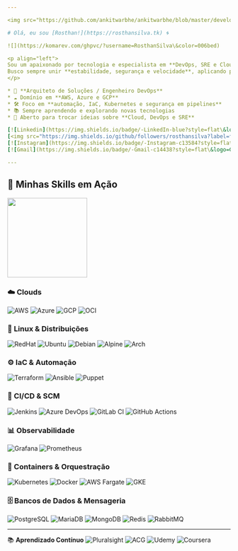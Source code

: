 ```yaml
---

<img src="https://github.com/ankitwarbhe/ankitwarbhe/blob/master/developer.gif" min-width="400px" max-width="400px" width="400px" align="right" alt="Computador iuriCode">

# Olá, eu sou [Rosthan!](https://rosthansilva.tk) 🌀

![](https://komarev.com/ghpvc/?username=RosthanSilva\&color=006bed)

<p align="left">
Sou um apaixonado por tecnologia e especialista em **DevOps, SRE e Cloud Computing**, com forte base em **Linux e automação**. Tenho experiência em ambientes corporativos complexos, onde desempenho papel-chave na **otimização de pipelines, arquitetura de soluções e modernização de infraestrutura**.  
Busco sempre unir **estabilidade, segurança e velocidade**, aplicando práticas modernas de engenharia e colaboração.
</p>

* 🚀 **Arquiteto de Soluções / Engenheiro DevOps**
* ☁️ Domínio em **AWS, Azure e GCP**
* 🛠️ Foco em **automação, IaC, Kubernetes e segurança em pipelines**
* 📚 Sempre aprendendo e explorando novas tecnologias
* 💬 Aberto para trocar ideias sobre **Cloud, DevOps e SRE**

[![Linkedin](https://img.shields.io/badge/-LinkedIn-blue?style=flat\&logo=Linkedin\&logoColor=white)](https://www.linkedin.com/in/rosthan-pereira/)
[<img src="https://img.shields.io/github/followers/rosthansilva?label=follow&style=social" height="22" title="Me Siga!" />](https://github.com/rosthansilva)
[![Instagram](https://img.shields.io/badge/-Instagram-c13584?style=flat\&labelColor=c13584\&logo=instagram\&logoColor=white)](https://www.instagram.com/rosthanlinux)
[![Gmail](https://img.shields.io/badge/-Gmail-c14438?style=flat\&logo=Gmail\&logoColor=white)](mailto:rosthanlinux@gmail.com)

---
```


## 🚀 Minhas Skills em Ação

<a href="https://github.com/rosthansilva">
<img height="180em" src="https://github-readme-stats.vercel.app/api?username=rosthansilva&show_icons=true&hide_border=true&count_private=true&include_all_commits=true" />
</a>

### ☁️ Clouds

![AWS](https://img.shields.io/badge/Amazon_AWS-232F3E?style=for-the-badge\&logo=amazon-aws\&logoColor=white)
![Azure](https://img.shields.io/badge/Microsoft_Azure-0089D6?style=for-the-badge\&logo=microsoft-azure\&logoColor=white)
![GCP](https://img.shields.io/badge/Google_Cloud-4285F4?style=for-the-badge\&logo=google-cloud\&logoColor=white)
![OCI](https://img.shields.io/badge/Oracle_F80000?style=for-the-badge\&logo=oracle\&logoColor=black)

### 🐧 Linux & Distribuições

![RedHat](https://img.shields.io/badge/Red%20Hat-EE0000?style=for-the-badge\&logo=redhat\&logoColor=white)
![Ubuntu](https://img.shields.io/badge/Ubuntu-E95420?style=for-the-badge\&logo=ubuntu\&logoColor=white)
![Debian](https://img.shields.io/badge/Debian-A81D33?style=for-the-badge\&logo=debian\&logoColor=white)
![Alpine](https://img.shields.io/badge/Alpine_Linux-0D597F?style=for-the-badge\&logo=alpine-linux\&logoColor=white)
![Arch](https://img.shields.io/badge/Arch_Linux-1793D1?style=for-the-badge\&logo=arch-linux\&logoColor=white)

### ⚙️ IaC & Automação

![Terraform](https://img.shields.io/badge/Terraform-330F62?style=for-the-badge\&logo=Terraform\&logoColor=white)
![Ansible](https://img.shields.io/badge/Ansible-000000?style=for-the-badge\&logo=ansible\&logoColor=white)
![Puppet](https://img.shields.io/badge/Puppet-FF4500?style=for-the-badge\&logo=Puppet\&logoColor=white)

### 🔄 CI/CD & SCM

![Jenkins](https://img.shields.io/badge/Jenkins-D24939?style=for-the-badge\&logo=Jenkins\&logoColor=white)
![Azure DevOps](https://img.shields.io/badge/Azure_DevOps-0089D6?style=for-the-badge\&logo=azuredevops\&logoColor=white)
![GitLab CI](https://img.shields.io/badge/GitLab_CI-330F63?style=for-the-badge\&logo=gitlab\&logoColor=white)
![GitHub Actions](https://img.shields.io/badge/GitHub_Actions-2088FF?style=for-the-badge\&logo=github-actions\&logoColor=white)

### 📊 Observabilidade

![Grafana](https://img.shields.io/badge/Grafana-F2F4F9?style=for-the-badge\&logo=grafana\&logoColor=orange)
![Prometheus](https://img.shields.io/badge/Prometheus-000000?style=for-the-badge\&logo=prometheus)

### 🐳 Containers & Orquestração

![Kubernetes](https://img.shields.io/badge/kubernetes-326ce5.svg?style=for-the-badge\&logo=kubernetes\&logoColor=white)
![Docker](https://img.shields.io/badge/Docker-2CA5E0?style=for-the-badge\&logo=docker\&logoColor=white)
![AWS Fargate](https://img.shields.io/badge/Amazon_Fargate-232F3E?style=for-the-badge\&logo=amazon-aws\&logoColor=white)
![GKE](https://img.shields.io/badge/GKE-4285F4?style=for-the-badge\&logo=google-cloud\&logoColor=white)

### 🗄️ Bancos de Dados & Mensageria

![PostgreSQL](https://img.shields.io/badge/PostgreSQL-316192?style=for-the-badge\&logo=postgresql\&logoColor=white)
![MariaDB](https://img.shields.io/badge/MariaDB-003545?style=for-the-badge\&logo=mariadb\&logoColor=white)
![MongoDB](https://img.shields.io/badge/MongoDB-4EA94B?style=for-the-badge\&logo=mongodb\&logoColor=white)
![Redis](https://img.shields.io/badge/redis-%23DD0031.svg?style=for-the-badge\&logo=redis\&logoColor=white)
![RabbitMQ](https://img.shields.io/badge/rabbitmq-%23FF6600.svg?style=for-the-badge\&logo=rabbitmq\&logoColor=white)

---

📚 **Aprendizado Contínuo**
![Pluralsight](https://img.shields.io/badge/Pluralsight-F15B2A?style=for-the-badge\&logo=Pluralsight\&logoColor=white)
![ACG](https://img.shields.io/badge/A_cloud_Guru-F15B1b?style=for-the-badge\&logo=acg\&logoColor=white)
![Udemy](https://img.shields.io/badge/Udemy-EC5252?style=for-the-badge\&logo=Udemy\&logoColor=white)
![Coursera](https://img.shields.io/badge/Coursera-0056D2?style=for-the-badge\&logo=Coursera\&logoColor=white)

